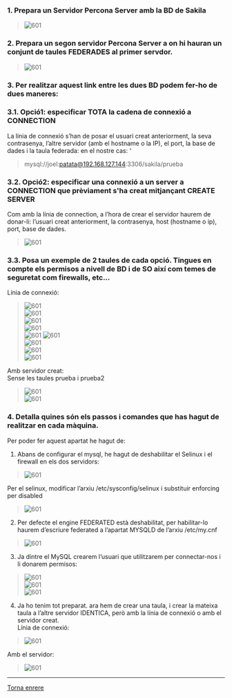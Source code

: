 ### 1. Prepara un Servidor Percona Server amb la BD de Sakila  
>  ![601](https://raw.githubusercontent.com/Josep88/MP10UF2-A3/master/img/exercici6/601.PNG)  

### 2. Prepara un segon servidor Percona Server a on hi hauran un conjunt de taules FEDERADES al primer servdor.  
>  ![601](https://raw.githubusercontent.com/Josep88/MP10UF2-A3/master/img/exercici6/602.PNG)  

### 3. Per realitzar aquest link entre les dues BD podem fer-ho de dues maneres:  
### 3.1. Opció1: especificar TOTA la cadena de connexió a CONNECTION 
La línia de connexió s’han de posar el usuari creat anteriorment, la seva contrasenya, l’altre servidor (amb el hostname o la IP), el port, la base de dades i la taula federada: en el nostre cas: ‘  
> mysql://joel:patata@192.168.127.144:3306/sakila/prueba  

### 3.2. Opció2: especificar una connexió a un server a CONNECTION que prèviament s'ha creat mitjançant CREATE SERVER  
Com amb la línia de connection, a l’hora de crear el servidor haurem de donar-li: l’usuari creat anteriorment, la contrasenya, host (hostname o ip), port, base de dades.
>  ![601](https://raw.githubusercontent.com/Josep88/MP10UF2-A3/master/img/exercici6/603.PNG)  

### 3.3. Posa un exemple de 2 taules de cada opció. Tingues en compte els permisos a nivell de BD i de SO així com temes de seguretat com firewalls, etc...  
Línia de connexió:  
>  ![601](https://raw.githubusercontent.com/Josep88/MP10UF2-A3/master/img/exercici6/604.PNG)  
>  ![601](https://raw.githubusercontent.com/Josep88/MP10UF2-A3/master/img/exercici6/605.PNG)  
>  ![601](https://raw.githubusercontent.com/Josep88/MP10UF2-A3/master/img/exercici6/606.PNG)  
>  ![601](https://raw.githubusercontent.com/Josep88/MP10UF2-A3/master/img/exercici6/607.PNG)  
>  ![601](https://raw.githubusercontent.com/Josep88/MP10UF2-A3/master/img/exercici6/608.PNG)
>  ![601](https://raw.githubusercontent.com/Josep88/MP10UF2-A3/master/img/exercici6/609.PNG)  
>  ![601](https://raw.githubusercontent.com/Josep88/MP10UF2-A3/master/img/exercici6/610.PNG)  
>  ![601](https://raw.githubusercontent.com/Josep88/MP10UF2-A3/master/img/exercici6/611.PNG)  
>  ![601](https://raw.githubusercontent.com/Josep88/MP10UF2-A3/master/img/exercici6/612.PNG)  

Amb servidor creat:  
Sense les taules prueba i prueba2  
>  ![601](https://raw.githubusercontent.com/Josep88/MP10UF2-A3/master/img/exercici6/613.PNG)  
>  ![601](https://raw.githubusercontent.com/Josep88/MP10UF2-A3/master/img/exercici6/614.PNG)  

### 4. Detalla quines són els passos i comandes que has hagut de realitzar en cada màquina.  
Per poder fer aquest apartat he hagut de:  
1. Abans de configurar el mysql, he hagut de deshabilitar el Selinux i el firewall en els dos servidors:  
>  ![601](https://raw.githubusercontent.com/Josep88/MP10UF2-A3/master/img/exercici6/615.PNG)  

Per el selinux, modificar l’arxiu /etc/sysconfig/selinux i substituir enforcing per disabled  
>  ![601](https://raw.githubusercontent.com/Josep88/MP10UF2-A3/master/img/exercici6/616.PNG)  

2. Per defecte el engine FEDERATED està deshabilitat, per habilitar-lo haurem d’escriure federated a l’apartat MYSQLD de l’arxiu /etc/my.cnf  
>  ![601](https://raw.githubusercontent.com/Josep88/MP10UF2-A3/master/img/exercici6/617.PNG)  

3. Ja dintre el MySQL crearem l’usuari que utilitzarem per connectar-nos i li donarem permisos:
>  ![601](https://raw.githubusercontent.com/Josep88/MP10UF2-A3/master/img/exercici6/618.PNG)  
>  ![601](https://raw.githubusercontent.com/Josep88/MP10UF2-A3/master/img/exercici6/619.PNG)  
>  ![601](https://raw.githubusercontent.com/Josep88/MP10UF2-A3/master/img/exercici6/620.PNG)  

4. Ja ho tenim tot preparat. ara hem de crear una taula, i crear la mateixa taula a l’altre servidor IDENTICA, però amb la línia de connexió o amb el servidor creat.  
Línia de connexió:  
>  ![601](https://raw.githubusercontent.com/Josep88/MP10UF2-A3/master/img/exercici6/621.PNG)  

Amb el servidor:  
>  ![601](https://raw.githubusercontent.com/Josep88/MP10UF2-A3/master/img/exercici6/622.PNG)  


***
[Torna enrere](https://github.com/Josep88/MP10UF2-A3)

